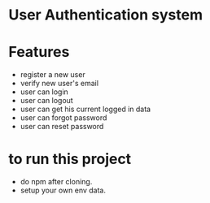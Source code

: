 # User Authentication system

# Features

- register a new user
- verify new user's email
- user can login
- user can logout
- user can get his current logged in data
- user can forgot password
- user can reset password

# to run this project

- do npm after cloning.
- setup your own env data.